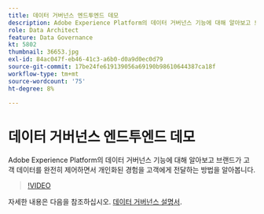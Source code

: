 ```yaml
---
title: 데이터 거버넌스 엔드투엔드 데모
description: Adobe Experience Platform의 데이터 거버넌스 기능에 대해 알아보고 브랜드가 고객 데이터를 완전히 제어하면서 개인화된 경험을 고객에게 전달하는 방법을 알아봅니다.
role: Data Architect
feature: Data Governance
kt: 5802
thumbnail: 36653.jpg
exl-id: 84ac047f-eb46-41c3-a6b0-d0a9d0ec0d79
source-git-commit: 17be24fe619139056a69190b98610644387ca18f
workflow-type: tm+mt
source-wordcount: '75'
ht-degree: 8%

---
```


# 데이터 거버넌스 엔드투엔드 데모

Adobe Experience Platform의 데이터 거버넌스 기능에 대해 알아보고 브랜드가 고객 데이터를 완전히 제어하면서 개인화된 경험을 고객에게 전달하는 방법을 알아봅니다.

>[!VIDEO](https://video.tv.adobe.com/v/36653?quality=12&learn=on)

자세한 내용은 다음을 참조하십시오. [데이터 거버넌스 설명서](https://experienceleague.adobe.com/docs/experience-platform/data-governance/home.html?lang=ko).
